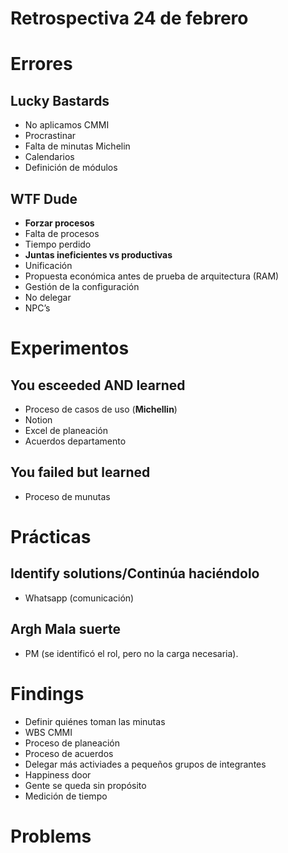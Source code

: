 # Retrospectiva 24 de febrero

# Errores

## Lucky Bastards

- No aplicamos CMMI
- Procrastinar
- Falta de minutas Michelin
- Calendarios
- Definición de módulos

## WTF Dude

- **Forzar procesos**
- Falta de procesos
- Tiempo perdido
- **Juntas ineficientes vs productivas**
- Unificación
- Propuesta económica antes de prueba de arquitectura (RAM)
- Gestión de la configuración
- No delegar
- NPC’s

# Experimentos

## You esceeded AND learned

- Proceso de casos de uso (**Michellin**)
- Notion
- Excel de planeación
- Acuerdos departamento

## You failed but learned

- Proceso de munutas

# Prácticas

## Identify solutions/Continúa haciéndolo

- Whatsapp (comunicación)

## Argh Mala suerte

- PM (se identificó el rol, pero no la carga necesaria).

# Findings

- Definir quiénes toman las minutas
- WBS CMMI
- Proceso de planeación
- Proceso de acuerdos
- Delegar más activiades a pequeños grupos de integrantes
- Happiness door
- Gente se queda sin propósito
- Medición de tiempo

# Problems
